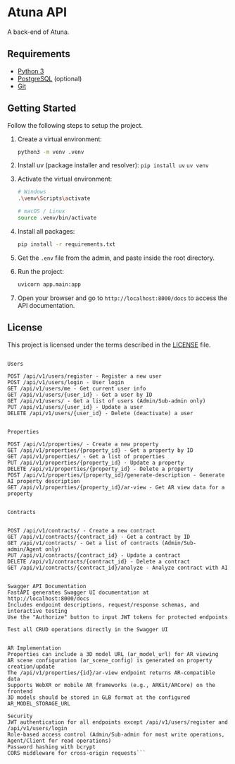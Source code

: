# Atuna API

A back-end of Atuna.

## Requirements

- [Python 3](https://www.python.org/downloads)
- [PostgreSQL](https://www.postgresql.org/download) (optional)
- [Git](https://git-scm.com/downloads)

## Getting Started

Follow the following steps to setup the project.

1. Create a virtual environment:

   ```bash
   python3 -m venv .venv
   ```
2. Install uv (package installer and resolver):
```pip install uv```
 ```uv venv```


3. Activate the virtual environment:

   ```bash
   # Windows
   .\venv\Scripts\activate

   # macOS / Linux
   source .venv/bin/activate
   ```

4. Install all packages:

   ```bash
   pip install -r requirements.txt
   ```

5. Get the `.env` file from the admin, and paste inside the root directory.

6. Run the project:

   ```bash
   uvicorn app.main:app
   ```

7. Open your browser and go to `http://localhost:8000/docs` to access the API documentation.

## License

This project is licensed under the terms described in the [LICENSE](./LICENSE) file.

```API Endpoints

Users

POST /api/v1/users/register - Register a new user
POST /api/v1/users/login - User login
GET /api/v1/users/me - Get current user info
GET /api/v1/users/{user_id} - Get a user by ID
GET /api/v1/users/ - Get a list of users (Admin/Sub-admin only)
PUT /api/v1/users/{user_id} - Update a user
DELETE /api/v1/users/{user_id} - Delete (deactivate) a user


Properties

POST /api/v1/properties/ - Create a new property
GET /api/v1/properties/{property_id} - Get a property by ID
GET /api/v1/properties/ - Get a list of properties
PUT /api/v1/properties/{property_id} - Update a property
DELETE /api/v1/properties/{property_id} - Delete a property
POST /api/v1/properties/{property_id}/generate-description - Generate AI property description
GET /api/v1/properties/{property_id}/ar-view - Get AR view data for a property


Contracts


POST /api/v1/contracts/ - Create a new contract
GET /api/v1/contracts/{contract_id} - Get a contract by ID
GET /api/v1/contracts/ - Get a list of contracts (Admin/Sub-admin/Agent only)
PUT /api/v1/contracts/{contract_id} - Update a contract
DELETE /api/v1/contracts/{contract_id} - Delete a contract
GET /api/v1/contracts/{contract_id}/analyze - Analyze contract with AI


Swagger API Documentation
FastAPI generates Swagger UI documentation at http://localhost:8000/docs
Includes endpoint descriptions, request/response schemas, and interactive testing
Use the "Authorize" button to input JWT tokens for protected endpoints

Test all CRUD operations directly in the Swagger UI


AR Implementation
Properties can include a 3D model URL (ar_model_url) for AR viewing
AR scene configuration (ar_scene_config) is generated on property creation/update
The /api/v1/properties/{id}/ar-view endpoint returns AR-compatible data
Supports WebXR or mobile AR frameworks (e.g., ARKit/ARCore) on the frontend
3D models should be stored in GLB format at the configured AR_MODEL_STORAGE_URL

Security
JWT authentication for all endpoints except /api/v1/users/register and /api/v1/users/login
Role-based access control (Admin/Sub-admin for most write operations, Agent/Client for read operations)
Password hashing with bcrypt
CORS middleware for cross-origin requests```
